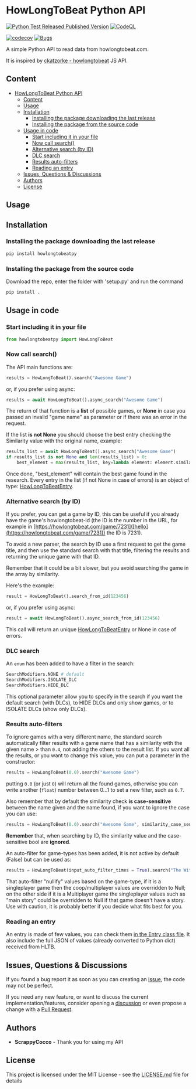 # HowLongToBeat Python API

[![Python Test Released Published Version](https://github.com/ScrappyCocco/HowLongToBeat-PythonAPI/actions/workflows/python-test-release.yml/badge.svg)](https://github.com/ScrappyCocco/HowLongToBeat-PythonAPI/actions/workflows/python-test-release.yml)
[![CodeQL](https://github.com/ScrappyCocco/HowLongToBeat-PythonAPI/actions/workflows/codeql-analysis.yml/badge.svg)](https://github.com/ScrappyCocco/HowLongToBeat-PythonAPI/actions/workflows/codeql-analysis.yml)

[![codecov](https://codecov.io/gh/ScrappyCocco/HowLongToBeat-PythonAPI/branch/master/graph/badge.svg)](https://codecov.io/gh/ScrappyCocco/HowLongToBeat-PythonAPI)
[![Bugs](https://sonarcloud.io/api/project_badges/measure?project=ScrappyCocco_HowLongToBeat-PythonAPI&metric=bugs)](https://sonarcloud.io/dashboard?id=ScrappyCocco_HowLongToBeat-PythonAPI)

A simple Python API to read data from howlongtobeat.com.

It is inspired by [ckatzorke - howlongtobeat](https://github.com/ckatzorke/howlongtobeat) JS API.

## Content

- [HowLongToBeat Python API](#howlongtobeat-python-api)
  - [Content](#content)
  - [Usage](#usage)
  - [Installation](#installation)
    - [Installing the package downloading the last release](#installing-the-package-downloading-the-last-release)
    - [Installing the package from the source code](#installing-the-package-from-the-source-code)
  - [Usage in code](#usage-in-code)
    - [Start including it in your file](#start-including-it-in-your-file)
    - [Now call search()](#now-call-search)
    - [Alternative search (by ID)](#alternative-search-by-id)
    - [DLC search](#dlc-search)
    - [Results auto-filters](#results-auto-filters)
    - [Reading an entry](#reading-an-entry)
  - [Issues, Questions \& Discussions](#issues-questions--discussions)
  - [Authors](#authors)
  - [License](#license)

## Usage

## Installation

### Installing the package downloading the last release

```python
pip install howlongtobeatpy
```

### Installing the package from the source code

Download the repo, enter the folder with 'setup.py' and run the command

```python
pip install .
```

## Usage in code

### Start including it in your file

```python
from howlongtobeatpy import HowLongToBeat
```

### Now call search()

The API main functions are:

```python
results = HowLongToBeat().search("Awesome Game")
```

or, if you prefer using async:

```python
results = await HowLongToBeat().async_search("Awesome Game")
```

The return of that function is a **list** of possible games, or **None** in case you passed an invalid "game name" as parameter or if there was an error in the request.

If the list **is not None** you should choose the best entry checking the Similarity value with the original name, example:

```python
results_list = await HowLongToBeat().async_search("Awesome Game")
if results_list is not None and len(results_list) > 0:
    best_element = max(results_list, key=lambda element: element.similarity)
```

Once done, "best_element" will contain the best game found in the research.
Every entry in the list (if not None in case of errors) is an object of type: [HowLongToBeatEntry](https://github.com/ScrappyCocco/HowLongToBeat-PythonAPI/blob/master/howlongtobeatpy/howlongtobeatpy/HowLongToBeatEntry.py).

### Alternative search (by ID)

If you prefer, you can get a game by ID, this can be useful if you already have the game's howlongtobeat-id (the ID is the number in the URL, for example in [https://howlongtobeat.com/game/7231]([hello](https://howlongtobeat.com/game/7231)) the ID is 7231).

To avoid a new parser, the search by ID use a first request to get the game title, and then use the standard search with that title, filtering the results and returning the unique game with that ID.

Remember that it could be a bit slower, but you avoid searching the game in the array by similarity.

Here's the example:

```python
result = HowLongToBeat().search_from_id(123456)
```

or, if you prefer using async:

```python
result = await HowLongToBeat().async_search_from_id(123456)
```

This call will return an unique [HowLongToBeatEntry](https://github.com/ScrappyCocco/HowLongToBeat-PythonAPI/blob/master/howlongtobeatpy/howlongtobeatpy/HowLongToBeatEntry.py) or None in case of errors.

### DLC search

An `enum` has been added to have a filter in the search:

```python
SearchModifiers.NONE # default
SearchModifiers.ISOLATE_DLC
SearchModifiers.HIDE_DLC
```

This optional parameter allow you to specify in the search if you want the default search (with DLCs), to HIDE DLCs and only show games, or to ISOLATE DLCs (show only DLCs).

### Results auto-filters

To ignore games with a very different name, the standard search automatically filter results with a game name that has a similarity with the given name > than `0.4`, not adding the others to the result list.
If you want all the results, or you want to change this value, you can put a parameter in the constructor:

```python
results = HowLongToBeat(0.0).search("Awesome Game")
```

putting `0.0` (or just `0`) will return all the found games, otherwise you can write another (`float`) number between 0...1 to set a new filter, such as `0.7`.

Also remember that by default the similarity check **is case-sensitive** between the name given and the name found, if you want to ignore the case you can use:

```python
results = HowLongToBeat(0.0).search("Awesome Game", similarity_case_sensitive=False)
```

**Remember** that, when searching by ID, the similarity value and the case-sensitive bool are **ignored**.

An auto-filter for game-types has been added, it is not active by default (False) but can be used as:

```python
results = HowLongToBeat(input_auto_filter_times = True).search("The Witcher 3")
```

That auto-filter "nullify" values based on the game-type, if it is a singleplayer game then the coop/multiplayer values are overridden to Null; on the other side if it is a Multiplayer game the singleplayer values such as "main story" could be overridden to Null if that game doesn't have a story. Use with caution, it is probably better if you decide what fits best for you.

### Reading an entry

An entry is made of few values, you can check them [in the Entry class file](https://github.com/ScrappyCocco/HowLongToBeat-PythonAPI/blob/master/howlongtobeatpy/howlongtobeatpy/HowLongToBeatEntry.py). It also include the full JSON of values (already converted to Python dict) received from HLTB.

## Issues, Questions & Discussions

If you found a bug report it as soon as you can creating an [issue](https://github.com/ScrappyCocco/HowLongToBeat-PythonAPI/issues/new), the code may not be perfect.

If you need any new feature, or want to discuss the current implementation/features, consider opening a [discussion](https://github.com/ScrappyCocco/HowLongToBeat-PythonAPI/discussions) or even propose a change with a [Pull Request](https://github.com/ScrappyCocco/HowLongToBeat-PythonAPI/pulls).

## Authors

- **ScrappyCocco** - Thank you for using my API

## License

This project is licensed under the MIT License - see the [LICENSE.md](LICENSE.md) file for details
